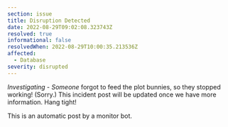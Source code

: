 ```yaml
---
section: issue
title: Disruption Detected
date: 2022-08-29T09:02:08.323743Z
resolved: true
informational: false
resolvedWhen: 2022-08-29T10:00:35.213536Z
affected:
  - Database
severity: disrupted
---
```

*Investigating* - _Someone_ forgot to feed the plot bunnies, so they stopped working! (Sorry.) This incident post will be updated once we have more information. Hang tight!

This is an automatic post by a monitor bot.
        